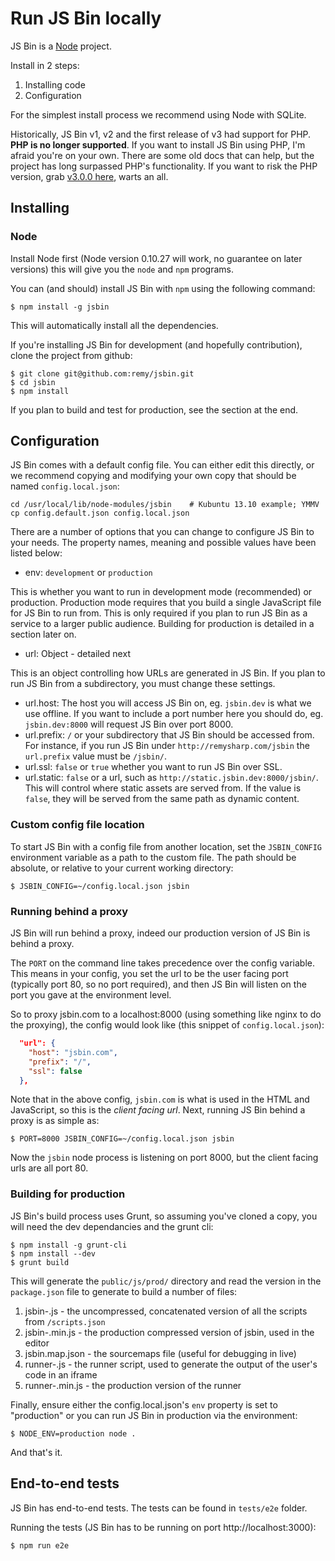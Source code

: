 # Run JS Bin locally

JS Bin is a [Node](http://nodejs.org) project.

Install in 2 steps:

1. Installing code
2. Configuration

For the simplest install process we recommend using Node with SQLite.

Historically, JS Bin v1, v2 and the first release of v3 had support for PHP. **PHP is no longer supported**. If you want to install JS Bin using PHP, I'm afraid you're on your own. There are some old docs that can help, but the project has long surpassed PHP's functionality.  If you want to risk the PHP version, grab [v3.0.0 here](https://github.com/jsbin/jsbin/releases), warts an all.

## Installing

### Node

Install Node first (Node version 0.10.27 will work, no guarantee on later versions) this will give you the `node` and `npm` programs.

You can (and should) install JS Bin with `npm` using the following command:

    $ npm install -g jsbin

This will automatically install all the dependencies.

If you're installing JS Bin for development (and hopefully contribution), clone the project from github:

    $ git clone git@github.com:remy/jsbin.git
    $ cd jsbin
    $ npm install

If you plan to build and test for production, see the section at the end.

## Configuration

JS Bin comes with a default config file. You can either edit this directly, or we recommend copying and modifying your own copy that should be named `config.local.json`:

    cd /usr/local/lib/node-modules/jsbin    # Kubuntu 13.10 example; YMMV
    cp config.default.json config.local.json

There are a number of options that you can change to configure JS Bin to your needs. The property names, meaning and possible values have been listed below:

* env: `development` or `production`

This is whether you want to run in development mode (recommended) or production. Production mode requires that you build a single JavaScript file for JS Bin to run from. This is only required if you plan to run JS Bin as a service to a larger public audience. Building for production is detailed in a section later on.

* url: Object - detailed next

This is an object controlling how URLs are generated in JS Bin. If you plan to run JS Bin from a subdirectory, you must change these settings.

* url.host: The host you will access JS Bin on, eg. `jsbin.dev` is what we use offline. If you want to include a port number here you should do, eg. `jsbin.dev:8000` will request JS Bin over port 8000.
* url.prefix: `/` or your subdirectory that JS Bin should be accessed from. For instance, if you run JS Bin under `http://remysharp.com/jsbin` the `url.prefix` value must be `/jsbin/`.
* url.ssl: `false` or `true` whether you want to run JS Bin over SSL.
* url.static: `false` or a url, such as `http://static.jsbin.dev:8000/jsbin/`. This will control where static assets are served from. If the value is `false`, they will be served from the same path as dynamic content.

### Custom config file location

To start JS Bin with a config file from another location, set the `JSBIN_CONFIG` environment variable as a path to the custom file. The path should be absolute, or relative to your current working directory:

    $ JSBIN_CONFIG=~/config.local.json jsbin

### Running behind a proxy

JS Bin will run behind a proxy, indeed our production version of JS Bin is behind a proxy.

The `PORT` on the command line takes precedence over the config variable. This means in your config, you set the url to be the user facing port (typically port 80, so no port required), and then JS Bin will listen on the port you gave at the environment level.

So to proxy jsbin.com to a localhost:8000 (using something like nginx to do the proxying), the config would look like (this snippet of `config.local.json`):

```json
  "url": {
    "host": "jsbin.com",
    "prefix": "/",
    "ssl": false
  },
```

Note that in the above config, `jsbin.com` is what is used in the HTML and JavaScript, so this is the *client facing url*. Next, running JS Bin behind a proxy is as simple as:

    $ PORT=8000 JSBIN_CONFIG=~/config.local.json jsbin

Now the `jsbin` node process is listening on port 8000, but the client facing urls are all port 80.

### Building for production

JS Bin's build process uses Grunt, so assuming you've cloned a copy, you will need the dev dependancies and the grunt cli:

    $ npm install -g grunt-cli
    $ npm install --dev
    $ grunt build

This will generate the `public/js/prod/` directory and read the version in the `package.json` file to generate to build a number of files:

1. jsbin-<version>.js - the uncompressed, concatenated version of all the scripts from `/scripts.json`
2. jsbin-<version>.min.js - the production compressed version of jsbin, used in the editor
3. jsbin.map.json - the sourcemaps file (useful for debugging in live)
4. runner-<version>.js - the runner script, used to generate the output of the user's code in an iframe
5. runner-<version>.min.js - the production version of the runner

Finally, ensure either the config.local.json's `env` property is set to "production" or you can run JS Bin in production via the environment:

    $ NODE_ENV=production node .

And that's it.


## End-to-end tests
JS Bin has end-to-end tests. The tests can be found in `tests/e2e` folder. 

Running the tests (JS Bin has to be running on port http://localhost:3000): 

    $ npm run e2e

